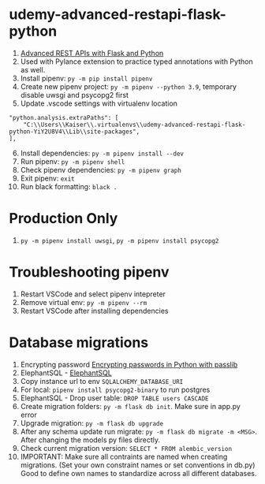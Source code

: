 # udemy-advanced-restapi-flask-python
1. [Advanced REST APIs with Flask and Python](https://www.udemy.com/course/advanced-rest-apis-flask-python)
2. Used with Pylance extension to practice typed annotations with Python as well.
3. Install pipenv: `py -m pip install pipenv`
4. Create new pipenv project: `py -m pipenv --python 3.9`, temporary disable uwsgi and psycopg2 first
5. Update .vscode settings with virtualenv location
```
"python.analysis.extraPaths": [
    "C:\\Users\\Kaiser\\.virtualenvs\\udemy-advanced-restapi-flask-python-YiY2U8V4\\Lib\\site-packages",
],
```
6. Install dependencies: `py -m pipenv install --dev`
7. Run pipenv: `py -m pipenv shell`
8. Check pipenv dependencies: `py -m pipenv graph`
9. Exit pipenv: `exit`
10. Run black formatting: `black .`

# Production Only
1. `py -m pipenv install uwsgi`, `py -m pipenv install psycopg2`

# Troubleshooting pipenv
1. Restart VSCode and select pipenv intepreter
2. Remove virtual env: `py -m pipenv --rm`
3. Restart VSCode after installing dependencies

# Database migrations
1. Encrypting password [Encrypting passwords in Python with passlib](https://blog.teclado.com/learn-python-encrypting-passwords-python-flask-and-passlib/)
2. ElephantSQL - [ElephantSQL](elephantsql.com)
3. Copy instance url to env `SQLALCHEMY_DATABASE_URI`
4. For local: `pipenv install psycopg2-binary` to run postgres
5. ElephantSQL - Drop user table: `DROP TABLE users CASCADE`
6. Create migration folders: `py -m flask db init`. Make sure in app.py error
7. Upgrade migration: `py -m flask db upgrade`
8. After any schema update run migrate: `py -m flask db migrate -m <MSG>`. After changing the models py files directly.
9. Check current migration version: `SELECT * FROM alembic_version`
10. IMPORTANT: Make sure all contraints are named when creating migrations. (Set your own constraint names or set conventions in db.py)
Good to define own names to standardize across all different databases.


